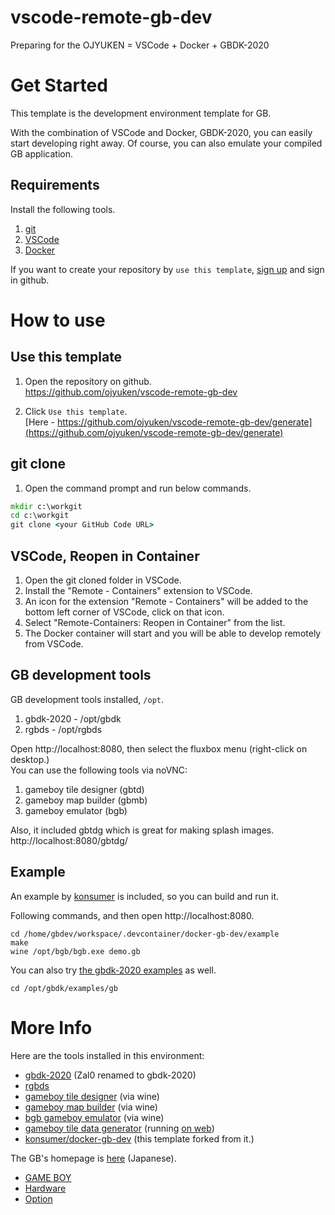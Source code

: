 # vscode-remote-gb-dev

Preparing for the OJYUKEN = VSCode + Docker + GBDK-2020


# Get Started

This template is the development environment template for GB.

With the combination of VSCode and Docker, GBDK-2020, you can easily start developing right away. Of course, you can also emulate your compiled GB application.

## Requirements  

Install the following tools.  

1. [git](https://git-scm.com/)
1. [VSCode](https://code.visualstudio.com/download)
1. [Docker](https://www.docker.com/)

If you want to create your repository by `use this template`, [sign up](https://github.com/signup) and sign in github.

# How to use

## Use this template

1. Open the repository on github.  
   https://github.com/ojyuken/vscode-remote-gb-dev

1. Click `Use this template`.  
   [Here - https://github.com/ojyuken/vscode-remote-gb-dev/generate](https://github.com/ojyuken/vscode-remote-gb-dev/generate)


## git clone

1. Open the command prompt and run below commands.

```CommandPrompt.cmd
mkdir c:\workgit
cd c:\workgit
git clone <your GitHub Code URL>
```

## VSCode, Reopen in Container

1. Open the git cloned folder in VSCode.  
1. Install the "Remote - Containers" extension to VSCode.
1. An icon for the extension "Remote - Containers" will be added to the bottom left corner of VSCode, click on that icon.  
1. Select "Remote-Containers: Reopen in Container" from the list.
1. The Docker container will start and you will be able to develop remotely from VSCode.


## GB development tools

GB development tools installed, `/opt`.

1. gbdk-2020 - /opt/gbdk
1. rgbds - /opt/rgbds

Open http://localhost:8080, then select the fluxbox menu (right-click on desktop.)  
You can use the following tools via noVNC:

1. gameboy tile designer (gbtd)
1. gameboy map builder (gbmb)
1. gameboy emulator (bgb)

Also, it included gbtdg which is great for making splash images.  
http://localhost:8080/gbtdg/

## Example

An example by [konsumer](https://github.com/konsumer/docker-gb-dev/tree/master/example) is included, so you can build and run it.

Following commands, and then open http://localhost:8080.

```
cd /home/gbdev/workspace/.devcontainer/docker-gb-dev/example
make
wine /opt/bgb/bgb.exe demo.gb
```

You can also try [the gbdk-2020 examples](https://github.com/gbdk-2020/gbdk-2020/tree/develop/gbdk-lib/examples/gb) as well.

```
cd /opt/gbdk/examples/gb
```


# More Info

Here are the tools installed in this environment:

- [gbdk-2020](https://github.com/gbdk-2020/gbdk-2020) (Zal0 renamed to gbdk-2020)
- [rgbds](https://github.com/rednex/rgbds)
- [gameboy tile designer](http://www.devrs.com/gb/hmgd/gbtd.html) (via wine)
- [gameboy map builder](http://www.devrs.com/gb/hmgd/gbmb.html) (via wine)
- [bgb gameboy emulator](https://bgb.bircd.org/) (via wine)
- [gameboy tile data generator](https://github.com/chrisantonellis/gbtdg) (running [on web](http://localhost:8080/gbtdg/))
- [konsumer/docker-gb-dev](https://github.com/konsumer/docker-gb-dev) (this template forked from it.)

The GB's homepage is [here](https://www.nintendo.co.jp/n02/dmg/index.html) (Japanese).

- [GAME BOY](https://www.nintendo.co.jp/n02/dmg/index.html)
- [Hardware](https://www.nintendo.co.jp/n02/dmg/hardware/index.html)
- [Option](https://www.nintendo.co.jp/n02/dmg/hardware/option/index.html)